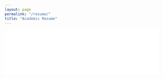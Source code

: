 ```yaml
---
layout: page
permalink: "/resume/"
title: "Academic Resume"
---
```

<embed src="/assets/pdf/Resume_Academic.pdf" width="100%" type='application/pdf'>

